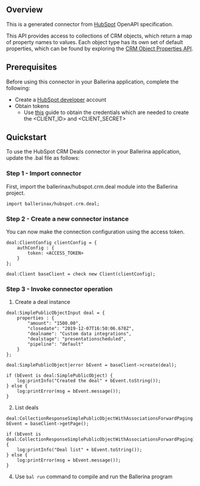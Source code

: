 ## Overview
This is a generated connector from [HubSpot](https://www.hubspot.com/) OpenAPI specification. 

This API provides access to collections of CRM objects, which return a map of property names to values. Each object type has its own set of default properties, which can be found by exploring the [CRM Object Properties API](https://developers.hubspot.com/docs/methods/crm-properties/crm-properties-overview).

## Prerequisites
Before using this connector in your Ballerina application, complete the following:
* Create a [HubSpot developer](https://developers.hubspot.com/) account
* Obtain tokens
    - Use [this](https://developers.hubspot.com/docs/api/working-with-oauth4) guide to obtain the credentials which are needed to create the <CLIENT_ID> and <CLIENT_SECRET>

## Quickstart
To use the HubSpot CRM Deals connector in your Ballerina application, update the .bal file as follows:
### Step 1 - Import connector
First, import the ballerinax/hubspot.crm.deal module into the Ballerina project.
```ballerina
import ballerinax/hubspot.crm.deal;
```

### Step 2 - Create a new connector instance
You can now make the connection configuration using the access token.
```ballerina
deal:ClientConfig clientConfig = {
    authConfig : {
        token: <ACCESS_TOKEN>
    }
};

deal:Client baseClient = check new Client(clientConfig);

```
### Step 3 - Invoke connector operation
1. Create a deal instance

```ballerina
deal:SimplePublicObjectInput deal = {
    properties : {
        "amount": "1500.00",
        "closedate": "2019-12-07T16:50:06.678Z",
        "dealname": "Custom data integrations",
        "dealstage": "presentationscheduled",
        "pipeline": "default"
    }      
};

deal:SimplePublicObject|error bEvent = baseClient->create(deal);

if (bEvent is deal:SimplePublicObject) {
    log:printInfo("Created the deal" + bEvent.toString());
} else {
    log:printError(msg = bEvent.message());
}
```

2. List deals

```ballerina
deal:CollectionResponseSimplePublicObjectWithAssociationsForwardPaging|error bEvent = baseClient->getPage();

if (bEvent is deal:CollectionResponseSimplePublicObjectWithAssociationsForwardPaging) {
    log:printInfo("Deal list" + bEvent.toString());
} else {
    log:printError(msg = bEvent.message());
}
```

4. Use `bal run` command to compile and run the Ballerina program
